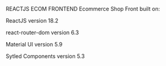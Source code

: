 REACTJS ECOM FRONTEND
Ecommerce Shop Front built on:

ReactJS version 18.2

react-router-dom version 6.3

Material UI version 5.9

Sytled Components version 5.3
